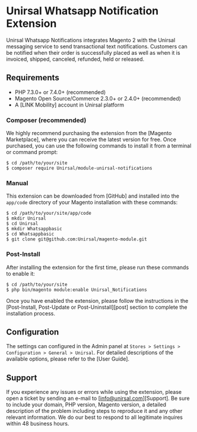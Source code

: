 
# Unirsal Whatsapp Notification Extension

Unirsal Whatsapp Notifications integrates Magento 2 with the Unirsal messaging service to send transactional text notifications. Customers can be notified when their order is successfully placed as well as when it is invoiced, shipped, canceled, refunded, held or released.

## Requirements

* PHP 7.3.0+ or 7.4.0+ (recommended)
* Magento Open Source/Commerce 2.3.0+ or 2.4.0+ (recommended)
* A [LINK Mobility] account in Unirsal platform




### Composer (recommended)

We highly recommend purchasing the extension from the [Magento Marketplace],
where you can receive the latest version for free. Once purchased, you can use
the following commands to install it from a terminal or command prompt:

    $ cd /path/to/your/site
    $ composer require Unirsal/module-unirsal-notifications

### Manual

This extension can be downloaded from [GitHub] and installed into the
`app/code` directory of your Magento installation with these commands:

    $ cd /path/to/your/site/app/code
    $ mkdir Unirsal
    $ cd Unirsal
    $ mkdir Whatsappbasic
    $ cd Whatsappbasic
    $ git clone git@github.com:Unirsal/magento-module.git

### Post-Install

After installing the extension for the first time, please run these commands to
enable it:

    $ cd /path/to/your/site
    $ php bin/magento module:enable Unirsal_Notifications

Once you have enabled the extension, please follow the instructions in the
[Post-Install, Post-Update or Post-Uninstall][post]
section to complete the installation process.


## Configuration

The settings can configured in the Admin panel at
`Stores > Settings > Configuration > General > Unirsal`. For detailed
descriptions of the available options, please refer to the [User Guide].


## Support

If you experience any issues or errors while using the extension, please open a
ticket by sending an e-mail to [info@unirsal.com][Support]. Be sure to
include your domain, PHP version, Magento version, a detailed description of the
problem including steps to reproduce it and any other relevant information. We
do our best to respond to all legitimate inquires within 48 business hours.
